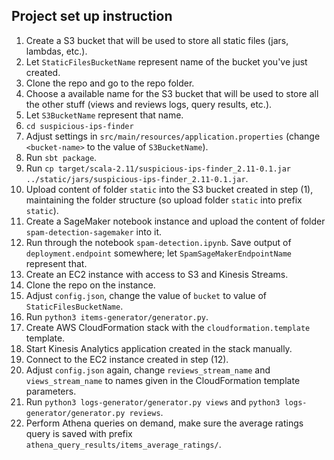 ## Project set up instruction
1. Create a S3 bucket that will be used to store all static files (jars, lambdas, etc.).
2. Let `StaticFilesBucketName` represent name of the bucket you've just created.
3. Clone the repo and go to the repo folder.
4. Choose a available name for the S3 bucket that will be used to store all the other stuff (views and reviews logs, query results, etc.).
5. Let `S3BucketName` represent that name.
6. `cd suspicious-ips-finder`
7. Adjust settings in `src/main/resources/application.properties` (change `<bucket-name>` to the value of `S3BucketName`).
8. Run `sbt package`.
9. Run `cp target/scala-2.11/suspicious-ips-finder_2.11-0.1.jar ../static/jars/suspicious-ips-finder_2.11-0.1.jar`.
10. Upload content of folder `static` into the S3 bucket created in step (1), maintaining the folder structure (so upload folder `static` into prefix `static`).
10. Create a SageMaker notebook instance and upload the content of folder `spam-detection-sagemaker` into it.
11. Run through the notebook `spam-detection.ipynb`. Save output of `deployment.endpoint` somewhere; let `SpamSageMakerEndpointName` represent that.
12. Create an EC2 instance with access to S3 and Kinesis Streams.
13. Clone the repo on the instance.
14. Adjust `config.json`, change the value of `bucket` to value of `StaticFilesBucketName`.
15. Run `python3 items-generator/generator.py`.
16. Create AWS CloudFormation stack with the `cloudformation.template` template.
17. Start Kinesis Analytics application created in the stack manually.
18. Connect to the EC2 instance created in step (12).
19. Adjust `config.json` again, change `reviews_stream_name` and `views_stream_name` to names given in the CloudFormation template parameters.
20. Run `python3 logs-generator/generator.py views` and `python3 logs-generator/generator.py reviews`.
21. Perform Athena queries on demand, make sure the average ratings query is saved with prefix `athena_query_results/items_average_ratings/`.
